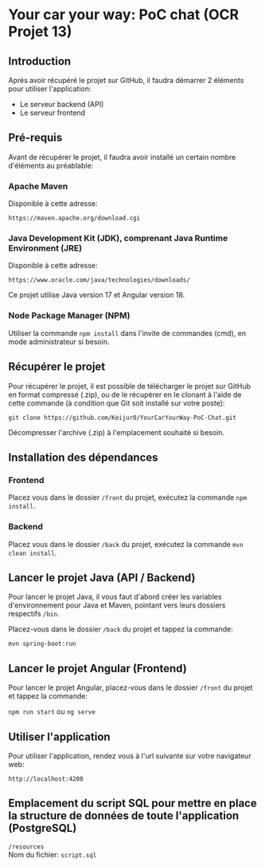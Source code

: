 # Your car your way: PoC chat (OCR Projet 13)

## Introduction
Après avoir récupéré le projet sur GitHub, il faudra démarrer 2 éléments pour utiliser l'application:
- Le serveur backend (API)
- Le serveur frontend

## Pré-requis
Avant de récupérer le projet, il faudra avoir installé un certain nombre d'éléments au préablable:

### Apache Maven
Disponible à cette adresse:

`https://maven.apache.org/download.cgi`

### Java Development Kit (JDK), comprenant Java Runtime Environment (JRE)
Disponible à cette adresse:

`https://www.oracle.com/java/technologies/downloads/`

Ce projet utilise Java version 17 et Angular version 18.

### Node Package Manager (NPM)
Utiliser la commande `npm install` dans l'invite de commandes (cmd), en mode administrateur si besoin.

## Récupérer le projet
Pour récupérer le projet, il est possible de télécharger le projet sur GitHub en format compressé (.zip), ou de le récupérer en le clonant à l'aide de cette commande (à condition que Git soit installé sur votre poste):

`git clone https://github.com/Keijur0/YourCarYourWay-PoC-Chat.git`

Décompresser l'archive (.zip) à l'emplacement souhaité si besoin.

## Installation des dépendances

### Frontend
Placez vous dans le dossier `/front` du projet, exécutez la commande `npm install`.

### Backend
Placez vous dans le dossier `/back` du projet, exécutez la commande `mvn clean install`.

## Lancer le projet Java (API / Backend)
Pour lancer le projet Java, il vous faut d'abord créer les variables d'environnement pour Java et Maven, pointant vers leurs dossiers respectifs `/bin`.

Placez-vous dans le dossier `/back` du projet et tappez la commande:

`mvn spring-boot:run`

## Lancer le projet Angular (Frontend)
Pour lancer le projet Angular, placez-vous dans le dossier `/front` du projet et tappez la commande:

`npm run start` ou `ng serve`

## Utiliser l'application
Pour utiliser l'application, rendez vous à l'url suivante sur votre navigateur web:

`http://localhost:4200`

## Emplacement du script SQL pour mettre en place la structure de données de toute l'application (PostgreSQL)

`/resources`  
Nom du fichier: `script.sql`